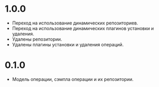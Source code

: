 # 1.0.0

- Переход на использование динамических репозиториев.
- Переход на использование динамических плагинов установки и удаления.
- Удалены репозитории.
- Удалены плагины установки и удаления операций.

# 0.1.0

- Модель операции, сэмпла операции и их репозитории.
